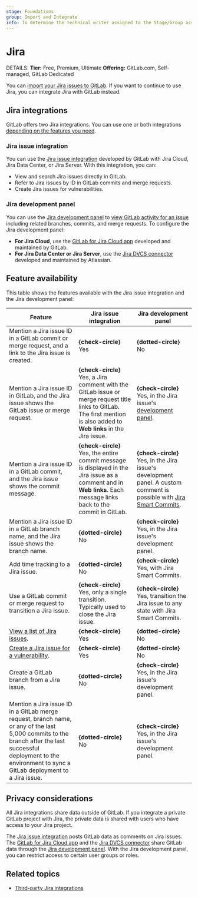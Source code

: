 ```yaml
---
stage: Foundations
group: Import and Integrate
info: To determine the technical writer assigned to the Stage/Group associated with this page, see https://handbook.gitlab.com/handbook/product/ux/technical-writing/#assignments
---
```


# Jira

DETAILS:
**Tier:** Free, Premium, Ultimate
**Offering:** GitLab.com, Self-managed, GitLab Dedicated

You can [import your Jira issues to GitLab](../../user/project/import/jira.md).
If you want to continue to use Jira, you can integrate Jira with GitLab instead.

## Jira integrations

GitLab offers two Jira integrations. You can use one or both integrations
[depending on the features you need](#feature-availability).

### Jira issue integration

You can use the [Jira issue integration](configure.md) developed by GitLab with
Jira Cloud, Jira Data Center, or Jira Server. With this integration, you can:

- View and search Jira issues directly in GitLab.
- Refer to Jira issues by ID in GitLab commits and merge requests.
- Create Jira issues for vulnerabilities.

### Jira development panel

You can use the [Jira development panel](development_panel.md) to
[view GitLab activity for an issue](https://support.atlassian.com/jira-software-cloud/docs/view-development-information-for-an-issue/)
including related branches, commits, and merge requests. To configure the Jira development panel:

- **For Jira Cloud**, use the [GitLab for Jira Cloud app](connect-app.md) developed and maintained by GitLab.
- **For Jira Data Center or Jira Server**, use the [Jira DVCS connector](dvcs/index.md) developed and maintained by Atlassian.

## Feature availability

This table shows the features available with the Jira issue integration and the Jira development panel:

| Feature | Jira issue integration | Jira development panel |
|-|-|-|
| Mention a Jira issue ID in a GitLab commit or merge request, and a link to the Jira issue is created. | **{check-circle}** Yes | **{dotted-circle}** No |
| Mention a Jira issue ID in GitLab, and the Jira issue shows the GitLab issue or merge request. | **{check-circle}** Yes, a Jira comment with the GitLab issue or merge request title links to GitLab. The first mention is also added to **Web links** in the Jira issue. | **{check-circle}** Yes, in the Jira issue's [development panel](https://support.atlassian.com/jira-software-cloud/docs/view-development-information-for-an-issue/). |
| Mention a Jira issue ID in a GitLab commit, and the Jira issue shows the commit message. | **{check-circle}** Yes, the entire commit message is displayed in the Jira issue as a comment and in **Web links**. Each message links back to the commit in GitLab. | **{check-circle}** Yes, in the Jira issue's development panel. A custom comment is possible with [Jira Smart Commits](https://confluence.atlassian.com/fisheye/using-smart-commits-960155400.html). |
| Mention a Jira issue ID in a GitLab branch name, and the Jira issue shows the branch name. | **{dotted-circle}** No | **{check-circle}** Yes, in the Jira issue's development panel. |
| Add time tracking to a Jira issue. | **{dotted-circle}** No | **{check-circle}** Yes, with Jira Smart Commits. |
| Use a GitLab commit or merge request to transition a Jira issue. |**{check-circle}** Yes, only a single transition. Typically used to close the Jira issue. | **{check-circle}** Yes, transition the Jira issue to any state with Jira Smart Commits. |
| [View a list of Jira issues](configure.md#view-jira-issues). | **{check-circle}** Yes | **{dotted-circle}** No |
| [Create a Jira issue for a vulnerability](configure.md#create-a-jira-issue-for-a-vulnerability). | **{check-circle}** Yes | **{dotted-circle}** No |
| Create a GitLab branch from a Jira issue. | **{dotted-circle}** No | **{check-circle}** Yes, in the Jira issue's development panel. |
| Mention a Jira issue ID in a GitLab merge request, branch name, or any of the last 5,000 commits to the branch after the last successful deployment to the environment to sync a GitLab deployment to a Jira issue. | **{dotted-circle}** No | **{check-circle}** Yes, in the Jira issue's development panel. |

## Privacy considerations

All Jira integrations share data outside of GitLab.
If you integrate a private GitLab project with Jira, the private
data is shared with users who have access to your Jira project.

The [Jira issue integration](configure.md) posts GitLab data as comments on Jira issues.
The [GitLab for Jira Cloud app](connect-app.md) and the [Jira DVCS connector](dvcs/index.md)
share GitLab data through the [Jira development panel](development_panel.md).
With the Jira development panel, you can restrict access to certain user groups or roles.

## Related topics

- [Third-party Jira integrations](https://marketplace.atlassian.com/search?product=jira&query=gitlab)

